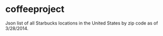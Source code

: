 coffeeproject
=============

Json list of all Starbucks locations in the United States by zip code as of 3/28/2014.

